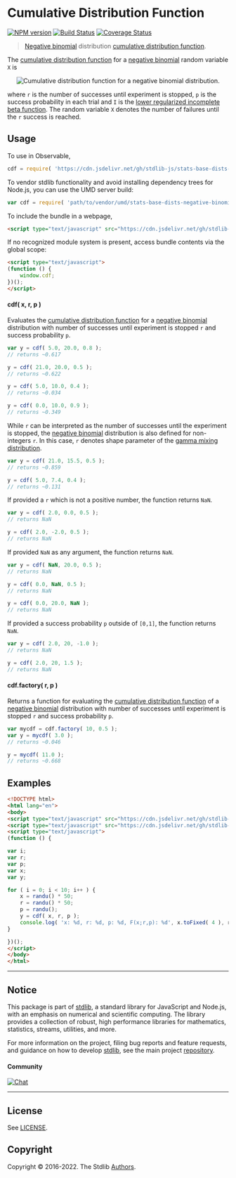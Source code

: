 <!--

@license Apache-2.0

Copyright (c) 2018 The Stdlib Authors.

Licensed under the Apache License, Version 2.0 (the "License");
you may not use this file except in compliance with the License.
You may obtain a copy of the License at

   http://www.apache.org/licenses/LICENSE-2.0

Unless required by applicable law or agreed to in writing, software
distributed under the License is distributed on an "AS IS" BASIS,
WITHOUT WARRANTIES OR CONDITIONS OF ANY KIND, either express or implied.
See the License for the specific language governing permissions and
limitations under the License.

-->

# Cumulative Distribution Function

[![NPM version][npm-image]][npm-url] [![Build Status][test-image]][test-url] [![Coverage Status][coverage-image]][coverage-url] <!-- [![dependencies][dependencies-image]][dependencies-url] -->

> [Negative binomial][negative-binomial-distribution] distribution [cumulative distribution function][cdf].

<section class="intro">

The [cumulative distribution function][cdf] for a [negative binomial][negative-binomial-distribution] random variable `X` is

<!-- <equation class="equation" label="eq:negative_binomial_cdf" align="center" raw="F(x;r,p)=1-I_p(x+1,r)" alt="Cumulative distribution function for a negative binomial distribution."> -->

<div class="equation" align="center" data-raw-text="F(x;r,p)=1-I_p(x+1,r)" data-equation="eq:negative_binomial_cdf">
    <img src="https://cdn.jsdelivr.net/gh/stdlib-js/stdlib@51534079fef45e990850102147e8945fb023d1d0/lib/node_modules/@stdlib/stats/base/dists/negative-binomial/cdf/docs/img/equation_negative_binomial_cdf.svg" alt="Cumulative distribution function for a negative binomial distribution.">
    <br>
</div>

<!-- </equation> -->

where `r` is the number of successes until experiment is stopped, `p` is the success probability in each trial and `I` is the [lower regularized incomplete beta function][incomplete-beta]. The random variable `X` denotes the number of failures until the `r` success is reached. 

</section>

<!-- /.intro -->



<section class="usage">

## Usage

To use in Observable,

```javascript
cdf = require( 'https://cdn.jsdelivr.net/gh/stdlib-js/stats-base-dists-negative-binomial-cdf@umd/browser.js' )
```

To vendor stdlib functionality and avoid installing dependency trees for Node.js, you can use the UMD server build:

```javascript
var cdf = require( 'path/to/vendor/umd/stats-base-dists-negative-binomial-cdf/index.js' )
```

To include the bundle in a webpage,

```html
<script type="text/javascript" src="https://cdn.jsdelivr.net/gh/stdlib-js/stats-base-dists-negative-binomial-cdf@umd/browser.js"></script>
```

If no recognized module system is present, access bundle contents via the global scope:

```html
<script type="text/javascript">
(function () {
    window.cdf;
})();
</script>
```

#### cdf( x, r, p )

Evaluates the [cumulative distribution function][cdf] for a [negative binomial][negative-binomial-distribution] distribution with number of successes until experiment is stopped `r` and success probability `p`.

```javascript
var y = cdf( 5.0, 20.0, 0.8 );
// returns ~0.617

y = cdf( 21.0, 20.0, 0.5 );
// returns ~0.622

y = cdf( 5.0, 10.0, 0.4 );
// returns ~0.034

y = cdf( 0.0, 10.0, 0.9 );
// returns ~0.349
```

While `r` can be interpreted as the number of successes until the experiment is stopped, the [negative binomial][negative-binomial-distribution] distribution is also defined for non-integers `r`. In this case, `r` denotes shape parameter of the [gamma mixing distribution][negative-binomial-mixture-representation].

```javascript
var y = cdf( 21.0, 15.5, 0.5 );
// returns ~0.859

y = cdf( 5.0, 7.4, 0.4 );
// returns ~0.131
```

If provided a `r` which is not a positive number, the function returns `NaN`.

```javascript
var y = cdf( 2.0, 0.0, 0.5 );
// returns NaN

y = cdf( 2.0, -2.0, 0.5 );
// returns NaN
```

If provided `NaN` as any argument, the function returns `NaN`.

```javascript
var y = cdf( NaN, 20.0, 0.5 );
// returns NaN

y = cdf( 0.0, NaN, 0.5 );
// returns NaN

y = cdf( 0.0, 20.0, NaN );
// returns NaN
```

If provided a success probability `p` outside of `[0,1]`, the function returns `NaN`.

```javascript
var y = cdf( 2.0, 20, -1.0 );
// returns NaN

y = cdf( 2.0, 20, 1.5 );
// returns NaN
```

#### cdf.factory( r, p )

Returns a function for evaluating the [cumulative distribution function][cdf] of  a [negative binomial][negative-binomial-distribution] distribution with number of successes until experiment is stopped `r` and success probability `p`.

```javascript
var mycdf = cdf.factory( 10, 0.5 );
var y = mycdf( 3.0 );
// returns ~0.046

y = mycdf( 11.0 );
// returns ~0.668
```

</section>

<!-- /.usage -->

<section class="examples">

## Examples

<!-- eslint no-undef: "error" -->

```html
<!DOCTYPE html>
<html lang="en">
<body>
<script type="text/javascript" src="https://cdn.jsdelivr.net/gh/stdlib-js/random-base-randu@umd/browser.js"></script>
<script type="text/javascript" src="https://cdn.jsdelivr.net/gh/stdlib-js/stats-base-dists-negative-binomial-cdf@umd/browser.js"></script>
<script type="text/javascript">
(function () {

var i;
var r;
var p;
var x;
var y;

for ( i = 0; i < 10; i++ ) {
    x = randu() * 50;
    r = randu() * 50;
    p = randu();
    y = cdf( x, r, p );
    console.log( 'x: %d, r: %d, p: %d, F(x;r,p): %d', x.toFixed( 4 ), r.toFixed( 4 ), p.toFixed( 4 ), y.toFixed( 4 ) );
}

})();
</script>
</body>
</html>
```

</section>

<!-- /.examples -->

<!-- Section for related `stdlib` packages. Do not manually edit this section, as it is automatically populated. -->

<section class="related">

</section>

<!-- /.related -->

<!-- Section for all links. Make sure to keep an empty line after the `section` element and another before the `/section` close. -->


<section class="main-repo" >

* * *

## Notice

This package is part of [stdlib][stdlib], a standard library for JavaScript and Node.js, with an emphasis on numerical and scientific computing. The library provides a collection of robust, high performance libraries for mathematics, statistics, streams, utilities, and more.

For more information on the project, filing bug reports and feature requests, and guidance on how to develop [stdlib][stdlib], see the main project [repository][stdlib].

#### Community

[![Chat][chat-image]][chat-url]

---

## License

See [LICENSE][stdlib-license].


## Copyright

Copyright &copy; 2016-2022. The Stdlib [Authors][stdlib-authors].

</section>

<!-- /.stdlib -->

<!-- Section for all links. Make sure to keep an empty line after the `section` element and another before the `/section` close. -->

<section class="links">

[npm-image]: http://img.shields.io/npm/v/@stdlib/stats-base-dists-negative-binomial-cdf.svg
[npm-url]: https://npmjs.org/package/@stdlib/stats-base-dists-negative-binomial-cdf

[test-image]: https://github.com/stdlib-js/stats-base-dists-negative-binomial-cdf/actions/workflows/test.yml/badge.svg?branch=main
[test-url]: https://github.com/stdlib-js/stats-base-dists-negative-binomial-cdf/actions/workflows/test.yml?query=branch:main

[coverage-image]: https://img.shields.io/codecov/c/github/stdlib-js/stats-base-dists-negative-binomial-cdf/main.svg
[coverage-url]: https://codecov.io/github/stdlib-js/stats-base-dists-negative-binomial-cdf?branch=main

<!--

[dependencies-image]: https://img.shields.io/david/stdlib-js/stats-base-dists-negative-binomial-cdf.svg
[dependencies-url]: https://david-dm.org/stdlib-js/stats-base-dists-negative-binomial-cdf/main

-->

[chat-image]: https://img.shields.io/gitter/room/stdlib-js/stdlib.svg
[chat-url]: https://gitter.im/stdlib-js/stdlib/

[stdlib]: https://github.com/stdlib-js/stdlib

[stdlib-authors]: https://github.com/stdlib-js/stdlib/graphs/contributors

[umd]: https://github.com/umdjs/umd
[es-module]: https://developer.mozilla.org/en-US/docs/Web/JavaScript/Guide/Modules

[deno-url]: https://github.com/stdlib-js/stats-base-dists-negative-binomial-cdf/tree/deno
[umd-url]: https://github.com/stdlib-js/stats-base-dists-negative-binomial-cdf/tree/umd
[esm-url]: https://github.com/stdlib-js/stats-base-dists-negative-binomial-cdf/tree/esm
[branches-url]: https://github.com/stdlib-js/stats-base-dists-negative-binomial-cdf/blob/main/branches.md

[stdlib-license]: https://raw.githubusercontent.com/stdlib-js/stats-base-dists-negative-binomial-cdf/main/LICENSE

[cdf]: https://en.wikipedia.org/wiki/Cumulative_distribution_function

[incomplete-beta]: https://en.wikipedia.org/wiki/Beta_function#Incomplete_beta_function

[negative-binomial-mixture-representation]: https://en.wikipedia.org/wiki/Negative_binomial_distribution#Gamma.E2.80.93Poisson_mixture

[negative-binomial-distribution]: https://en.wikipedia.org/wiki/Negative_binomial_distribution

</section>

<!-- /.links -->
